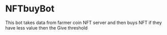 # NFTbuyBot
This bot takes data from farmer coin NFT server and then buys NFT if they have less value then the Give threshold 
